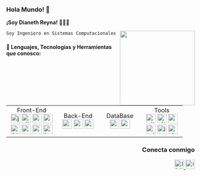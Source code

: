 ### **Hola Mundo! 👋**

**¡Soy Dianeth Reyna!** 👩🏻‍💻

<img height=200   align="right"
src="https://user-images.githubusercontent.com/100873967/187053013-ba32e91d-1a22-4fe9-8ae4-25e1817b6fe8.png"
/>

```txt
Soy Ingeniero en Sistemas Computacionales y Desarrolladora Full Stack, puedo adaptarme fácilmente a aprender nuevas tecnologías, me encanta programar y poder crear o contribuir en aplicaciones.
```

<h4>📝 Lenguajes, Tecnologias y Herramientas que conosco: </h4>

<table>
  <tr>
    <td align="center" width="120">
      Front-End
      </br>
      <img height=25 src="https://www.svgrepo.com/show/355081/js.svg" alt="javaScript" />
<img height=25 src="https://www.svgrepo.com/show/354521/vitejs.svg" alt="vite">
<img height=25 src="https://www.svgrepo.com/show/354259/react.svg" alt="react">
<img height=25 src="https://www.svgrepo.com/show/354274/redux.svg" alt="redux">
<img height=25 src="https://www.svgrepo.com/show/197982/html.svg" alt="htm">
<img height=25 src="https://www.svgrepo.com/show/373535/css.svg" alt="css">
<img height=25 src="https://www.svgrepo.com/show/354048/material-ui.svg" alt="mui">
<img height=25 src="https://www.svgrepo.com/show/353498/bootstrap.svg" alt="bootstrap">
    </td>
    <td align="center" width="96">
      Back-End
      </br>
      <img height=25 src="https://www.svgrepo.com/show/303266/nodejs-icon-logo.svg" alt="nodejs">

<img height=25 src="https://www.svgrepo.com/show/374071/sequelize.svg" alt="sequelize">
<img height=25 src="https://assets.website-files.com/61ca3f775a79ec5f87fcf937/6202fcdee5ee8636a145a41b_1234.png" alt="express">
    </td>
    <td align="center" width="96">
      DataBase
      </br>
      <img height=25 src="https://www.svgrepo.com/show/373845/mongo.svg" alt="mongo">

<img height=25 src="https://www.svgrepo.com/show/373965/pgsql.svg" alt="pgsql">
    </td>
     <td align="center" width="96">
      Tools
      </br>
      <img height=25 src="https://www.svgrepo.com/show/349374/git.svg" alt="git">
<img height=25 src="https://www.svgrepo.com/show/353783/github-octocat.svg" alt="gitHub">
<img height=25 src="https://www.svgrepo.com/show/374171/vscode.svg" alt="vscode">
<img height=25 src="https://www.svgrepo.com/show/303109/adobe-xd-logo.svg" alt="adobeXD">
<img height=25 src="https://www.svgrepo.com/show/53799/illustrator.svg" alt="ilustraitor">
<img height=25 src="https://www.svgrepo.com/show/373564/drawio.svg" alt="drawio"/>
    </td>
  </tr>
</table>

<div align="right">

### Conecta conmigo

<a href="https://www.linkedin.com/in/dianeth-reyna-armas-9a4816232/">
<img height=25 src="https://www.svgrepo.com/show/157006/linkedin.svg" alt="linkedin" />
 </a>
 <a href="https://www.instagram.com/dianreyna/">
<img height=25 src="https://www.svgrepo.com/show/157806/instagram.svg" alt=" ig" />
 </a>
</div>
